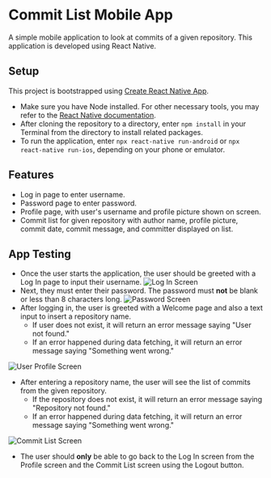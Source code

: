 # Commit List Mobile App
A simple mobile application to look at commits of a given repository. This application is developed using React Native.

## Setup
This project is bootstrapped using [Create React Native App](https://github.com/react-community/create-react-native-app).

- Make sure you have Node installed. For other necessary tools, you may refer to the [React Native documentation](https://reactnative.dev/docs/environment-setup).
- After cloning the repository to a directory, enter `npm install` in your Terminal from the directory to install related packages.
- To run the application, enter `npx react-native run-android` or `npx react-native run-ios`, depending on your phone or emulator.

## Features
- Log in page to enter username.
- Password page to enter password.
- Profile page, with user's username and profile picture shown on screen.
- Commit list for given repository with author name, profile picture, commit date, commit message, and committer displayed on list.

## App Testing
- Once the user starts the application, the user should be greeted with a Log In page to input their username.
![Log In Screen](https://i.imgur.com/9OacxWo.jpg)
- Next, they must enter their password. The password must **not** be blank or less than 8 characters long.
![Password Screen](https://i.imgur.com/atgPq89.jpg)
- After logging in, the user is greeted with a Welcome page and also a text input to insert a repository name.
    - If user does not exist, it will return an error message saying "User not found."
    - If an error happened during data fetching, it will return an error message saying "Something went wrong."

![User Profile Screen](https://i.imgur.com/VzErElr.jpg)
- After entering a repository name, the user will see the list of commits from the given repository.
    - If the repository does not exist, it will return an error message saying "Repository not found."
    - If an error happened during data fetching, it will return an error message saying "Something went wrong."

![Commit List Screen](https://i.imgur.com/UlPfMG3.jpg)
- The user should **only** be able to go back to the Log In screen from the Profile screen and the Commit List screen using the Logout button.